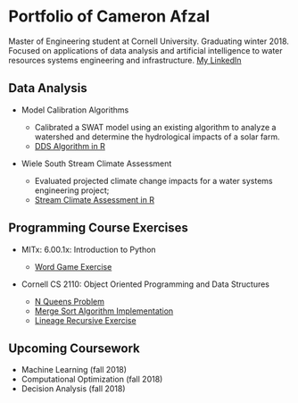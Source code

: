 # Portfolio of Cameron Afzal
Master of Engineering student at Cornell University. Graduating winter 2018. 
Focused on applications of data analysis and artificial intelligence to water resources systems engineering and infrastructure.
[My LinkedIn](https://www.linkedin.com/in/cameron-afzal-26a82a62/)

## Data Analysis
  * Model Calibration Algorithms
     - Calibrated a SWAT model using an existing algorithm to analyze a watershed and determine the hydrological impacts of a solar farm. 
     - [DDS Algorithm in R](https://github.com/cafzal/Portfolio/blob/master/SWAT_DDS_Algorithm.R)
  
  * Wiele South Stream Climate Assessment
    - Evaluated projected climate change impacts for a water systems engineering project;
    - [Stream Climate Assessment in R](https://github.com/cafzal/Portfolio/blob/master/WiehleClimateAssessment.R)
  



## Programming Course Exercises
  * MITx: 6.00.1x: Introduction to Python
     - [Word Game Exercise](https://github.com/cafzal/Portfolio/blob/master/Python%20word%20game%20exercise.py)
    
  * Cornell CS 2110: Object Oriented Programming and Data Structures
     - [N Queens Problem](https://github.com/cafzal/Portfolio/blob/master/NQueensProblem.java)
     - [Merge Sort Algorithm Implementation](https://github.com/cafzal/Portfolio/blob/master/MergeSortPractice.java)
     - [Lineage Recursive Exercise](https://github.com/cafzal/Portfolio/blob/master/Lineage.java)

## Upcoming Coursework
  * Machine Learning (fall 2018)
  * Computational Optimization (fall 2018)
  * Decision Analysis (fall 2018)
